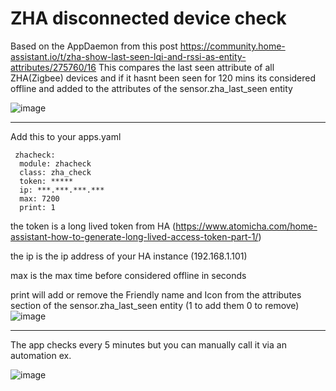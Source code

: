 # ZHA disconnected device check
Based on the AppDaemon from this post https://community.home-assistant.io/t/zha-show-last-seen-lqi-and-rssi-as-entity-attributes/275760/16
This compares the last seen attribute of all ZHA(Zigbee) devices and if it hasnt been seen for 120 mins its considered offline and added to the attributes of the sensor.zha_last_seen entity

![image](https://user-images.githubusercontent.com/2896329/176730644-e24fe5be-1d91-40ea-a4ff-c3e2f28abd64.png)

---
Add this to your apps.yaml
```
 zhacheck:
  module: zhacheck
  class: zha_check
  token: *****
  ip: ***.***.***.***
  max: 7200
  print: 1
  ```
  the token is a long lived token from HA (https://www.atomicha.com/home-assistant-how-to-generate-long-lived-access-token-part-1/)
  
  the ip is the ip address of your HA instance (192.168.1.101)
  
  max is the max time before considered offline in seconds
  
  print will add or remove the Friendly name and Icon from the attributes section of the sensor.zha_last_seen entity (1 to add them 0 to remove)
  ![image](https://user-images.githubusercontent.com/2896329/176738618-61477913-fdba-433d-888e-3490336deb7b.png)

  
  ---

The app checks every 5 minutes but you can manually call it via an automation ex.

![image](https://user-images.githubusercontent.com/2896329/176730948-9354dd81-9d51-496c-9d79-2adeae72baf6.png)
